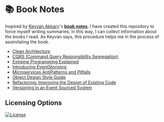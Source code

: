 # :books: Book Notes

Inspired by [Keyvan Akbary](https://github.com/keyvanakbary)'s **[book notes](https://github.com/keyvanakbary/book-notes)**, I have created this repository to force myself writing summaries, in this way, I can collect information about the books I read. As Keyvan says, this procedure helps me in the process of assimilating the book.

* [Clean Architecture](clean_architecture.md)
* [CQRS (Command Query Responsibility Segregation)](cqrs_command_query_responsibility_segregation.md)
* [Extreme Programming Explained](extreme_programming_explained.md)
* [Introducing EventStorming](introducing_eventstorming.md)
* [Microservices AntiPatterns and Pitfalls](microservices_antipatterns_and_pitfalls.md)
* [Object Design Style Guide](object_design_style_guide.md)
* [Refactoring: Improving the Design of Existing Code](refactoring_improving_the_design_of_existing_code.md)
* [Versioning in an Event Sourced System](versioning_in_an_event_sourced_system.md)

## Licensing Options

[![License](https://img.shields.io/badge/License-MIT-yellowgreen.svg?style=flat-square)](https://github.com/benatespina/book-notes/blob/master/LICENSE)
